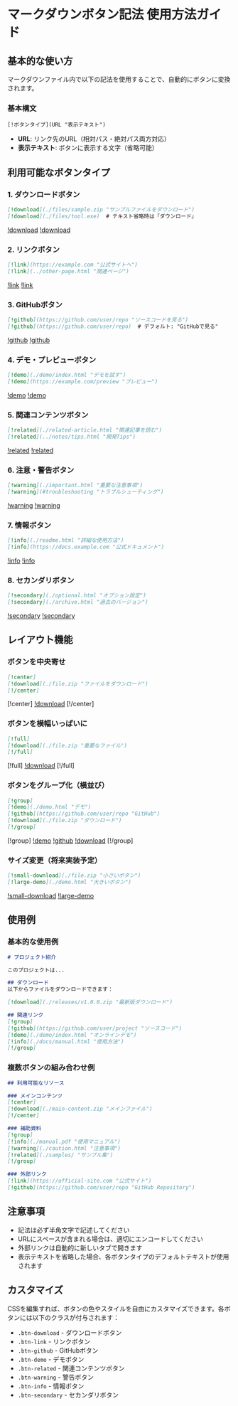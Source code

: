 # マークダウンボタン記法 使用方法ガイド

## 基本的な使い方

マークダウンファイル内で以下の記法を使用することで、自動的にボタンに変換されます。

### 基本構文
```
[!ボタンタイプ](URL "表示テキスト")
```

- **URL**: リンク先のURL（相対パス・絶対パス両方対応）
- **表示テキスト**: ボタンに表示する文字（省略可能）

## 利用可能なボタンタイプ

### 1. ダウンロードボタン
```markdown
[!download](./files/sample.zip "サンプルファイルをダウンロード")
[!download](./files/tool.exe)  # テキスト省略時は「ダウンロード」
```
[!download](./files/sample.zip "サンプルファイルをダウンロード")
[!download](./files/tool.exe)


### 2. リンクボタン
```markdown
[!link](https://example.com "公式サイトへ")
[!link](../other-page.html "関連ページ")
```
[!link](https://example.com "公式サイトへ")
[!link](../other-page.html "関連ページ")

### 3. GitHubボタン
```markdown
[!github](https://github.com/user/repo "ソースコードを見る")
[!github](https://github.com/user/repo)  # デフォルト: "GitHubで見る"
```
[!github](https://github.com/user/repo "ソースコードを見る")
[!github](https://github.com/user/repo)

### 4. デモ・プレビューボタン
```markdown
[!demo](./demo/index.html "デモを試す")
[!demo](https://example.com/preview "プレビュー")
```
[!demo](./demo/index.html "デモを試す")
[!demo](https://example.com/preview "プレビュー")

### 5. 関連コンテンツボタン
```markdown
[!related](./related-article.html "関連記事を読む")
[!related](../notes/tips.html "開発Tips")
```
[!related](./related-article.html "関連記事を読む")
[!related](../notes/tips.html "開発Tips")

### 6. 注意・警告ボタン
```markdown
[!warning](./important.html "重要な注意事項")
[!warning](#troubleshooting "トラブルシューティング")
```
[!warning](./important.html "重要な注意事項")
[!warning](#troubleshooting "トラブルシューティング")

### 7. 情報ボタン
```markdown
[!info](./readme.html "詳細な使用方法")
[!info](https://docs.example.com "公式ドキュメント")
```
[!info](./readme.html "詳細な使用方法")
[!info](https://docs.example.com "公式ドキュメント")

### 8. セカンダリボタン
```markdown
[!secondary](./optional.html "オプション設定")
[!secondary](./archive.html "過去のバージョン")
```
[!secondary](./optional.html "オプション設定")
[!secondary](./archive.html "過去のバージョン")

## レイアウト機能

### ボタンを中央寄せ
```markdown
[!center]
[!download](./file.zip "ファイルをダウンロード")
[!/center]
```
[!center]
[!download](./file.zip "ファイルをダウンロード")
[!/center]

### ボタンを横幅いっぱいに
```markdown
[!full]
[!download](./file.zip "重要なファイル")
[!/full]
```
[!full]
[!download](./file.zip "重要なファイル")
[!/full]


### ボタンをグループ化（横並び）
```markdown
[!group]
[!demo](./demo.html "デモ")
[!github](https://github.com/user/repo "GitHub")
[!download](./file.zip "ダウンロード")
[!/group]
```
[!group]
[!demo](./demo.html "デモ")
[!github](https://github.com/user/repo "GitHub")
[!download](./file.zip "ダウンロード")
[!/group]

### サイズ変更（将来実装予定）
```markdown
[!small-download](./file.zip "小さいボタン")
[!large-demo](./demo.html "大きいボタン")
```
[!small-download](./file.zip "小さいボタン")
[!large-demo](./demo.html "大きいボタン")

## 使用例

### 基本的な使用例
```markdown
# プロジェクト紹介

このプロジェクトは...

## ダウンロード
以下からファイルをダウンロードできます：

[!download](./releases/v1.0.0.zip "最新版ダウンロード")

## 関連リンク
[!group]
[!github](https://github.com/user/project "ソースコード")
[!demo](./demo/index.html "オンラインデモ")
[!info](./docs/manual.html "使用方法")
[!/group]
```

### 複数ボタンの組み合わせ例
```markdown
## 利用可能なリソース

### メインコンテンツ
[!center]
[!download](./main-content.zip "メインファイル")
[!/center]

### 補助資料
[!group]
[!info](./manual.pdf "使用マニュアル")
[!warning](./caution.html "注意事項")
[!related](./samples/ "サンプル集")
[!/group]

### 外部リンク
[!link](https://official-site.com "公式サイト")
[!github](https://github.com/user/repo "GitHub Repository")
```

## 注意事項

- 記法は必ず半角文字で記述してください
- URLにスペースが含まれる場合は、適切にエンコードしてください
- 外部リンクは自動的に新しいタブで開きます
- 表示テキストを省略した場合、各ボタンタイプのデフォルトテキストが使用されます

## カスタマイズ

CSSを編集すれば、ボタンの色やスタイルを自由にカスタマイズできます。各ボタンには以下のクラスが付与されます：

- `.btn-download` - ダウンロードボタン
- `.btn-link` - リンクボタン  
- `.btn-github` - GitHubボタン
- `.btn-demo` - デモボタン
- `.btn-related` - 関連コンテンツボタン
- `.btn-warning` - 警告ボタン
- `.btn-info` - 情報ボタン
- `.btn-secondary` - セカンダリボタン